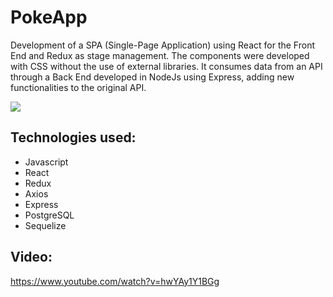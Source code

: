 # PokeApp

Development of a SPA (Single-Page Application) using React for the Front End and Redux as stage management. The components were developed with CSS without the use of external libraries. It consumes data from an API through a Back End developed in NodeJs using Express, adding new functionalities to the original API.

<p>
  <img src="https://german-garcia-portfolio.vercel.app/static/media/PokeApp.01e1f8bf.png" />
</p>

## Technologies used:

- Javascript
- React
- Redux
- Axios
- Express
- PostgreSQL
- Sequelize

## Video:

https://www.youtube.com/watch?v=hwYAy1Y1BGg

